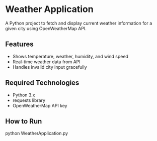 # Weather Application

A Python project to fetch and display current weather information for a given city using OpenWeatherMap API.

## Features
- Shows temperature, weather, humidity, and wind speed
- Real-time weather data from API
- Handles invalid city input gracefully

## Required Technologies
- Python 3.x
- requests library
- OpenWeatherMap API key

## How to Run
python WeatherApplication.py

